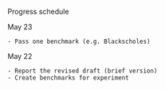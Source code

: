 Progress schedule

May 23

    - Pass one benchmark (e.g. Blackscholes)

May 22
    
    - Report the revised draft (brief version)
    - Create benchmarks for experiment

